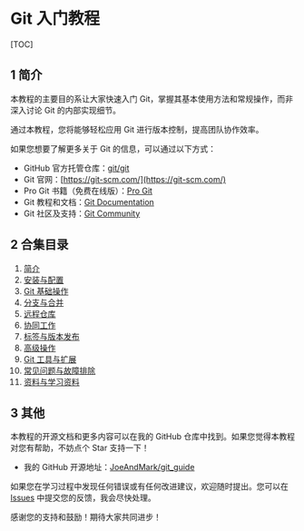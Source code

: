 # Git 入门教程
[TOC]

## 1 简介

本教程的主要目的系让大家快速入门 Git，掌握其基本使用方法和常规操作，而非深入讨论 Git 的内部实现细节。

通过本教程，您将能够轻松应用 Git 进行版本控制，提高团队协作效率。

如果您想要了解更多关于 Git 的信息，可以通过以下方式：

+ GitHub 官方托管仓库：[git/git](https://github.com/git/git)
+ Git 官网：[https://git-scm.com/](https://git-scm.com/)
+ Pro Git 书籍（免费在线版）：[Pro Git](https://git-scm.com/book/en/v2)
+ Git 教程和文档：[Git Documentation](https://git-scm.com/doc)
+ Git 社区及支持：[Git Community](https://git-scm.com/community)

## 2 合集目录

1. [简介]()
2. [安装与配置]()
3. [Git 基础操作]()
4. [分支与合并]()
5. [远程仓库]()
6. [协同工作]()
7. [标签与版本发布]()
8. [高级操作]()
9. [Git 工具与扩展]()
10. [常见问题与故障排除]()
11. [资料与学习资料]()

## 3 其他

本教程的开源文档和更多内容可以在我的 GitHub 仓库中找到。如果您觉得本教程对您有帮助，不妨点个 Star 支持一下！

- 我的 GitHub 开源地址：[JoeAndMark/git_guide](https://github.com/JoeAndMark/git_guide)

如果您在学习过程中发现任何错误或有任何改进建议，欢迎随时提出。您可以在 [Issues](https://github.com/JoeAndMark/git_guide/issues) 中提交您的反馈，我会尽快处理。

感谢您的支持和鼓励！期待大家共同进步！
